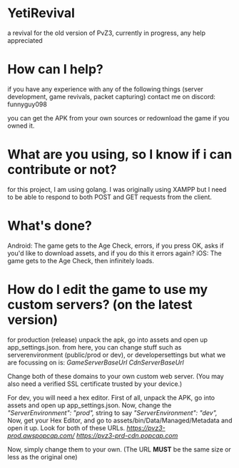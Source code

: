 # YetiRevival
a revival for the old version of PvZ3, currently in progress, any help appreciated

# How can I help?
if you have any experience with any of the following things (server development, game revivals, packet capturing) contact me on discord: funnyguy098

you can get the APK from your own sources or redownload the game if you owned it.

# What are you using, so I know if i can contribute or not?
for this project, I am using golang. I was originally using XAMPP but I need to be able to respond to both POST and GET requests from the client.

# What's done?
Android: The game gets to the Age Check, errors, if you press OK, asks if you'd like to download assets, and if you do this it errors again?
iOS: The game gets to the Age Check, then infinitely loads.

# How do I edit the game to use my custom servers? (on the latest version)
for production (release) unpack the apk, go into assets and open up app_settings.json.
from here, you can change stuff such as serverenvironment (public/prod or dev), or developersettings
but what we are focussing on is:
*GameServerBaseUrl*
*CdnServerBaseUrl*

Change both of these domains to your own custom web server. (You may also need a verified SSL certificate trusted by your device.)

For dev, you will need a hex editor.
First of all, unpack the APK, go into assets and open up app_settings.json.
Now, change the 
*"ServerEnvironment": "prod",* string to say
*"ServerEnvironment": "dev",*
Now, get your Hex Editor, and go to assets/bin/Data/Managed/Metadata and open it up.
Look for both of these URLs.
*https://pvz3-prod.awspopcap.com/*
*https://pvz3-prd-cdn.popcap.com*

Now, simply change them to your own. (The URL **MUST** be the same size or less as the original one)
